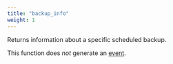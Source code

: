 ```yaml
---
title: "backup_info"
weight: 1
---
```



Returns information about a specific scheduled backup.

This function does *not* generate an [event](../../events).